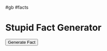 #gb
#facts
<!DOCTYPE html>
<html lang="en">
<head>
    <meta charset="UTF-8">
    <meta name="viewport" content="width=device-width, initial-scale=1.0">
    <title>Stupid Fact Generator</title>
    <link rel="stylesheet" href="styles.css">
</head>
<body>
    <div class="container">
        <h1>Stupid Fact Generator</h1>
        <p id="fact"></p>
        <button id="generate">Generate Fact</button>
    </div>
    <script src="script.js"></script>
</body>
</html>
